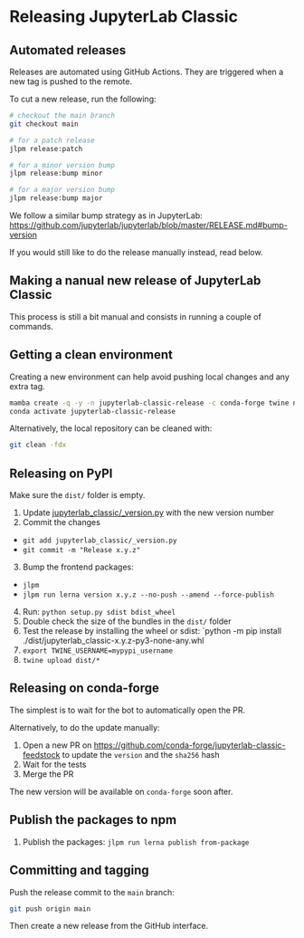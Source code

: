 # Releasing JupyterLab Classic

## Automated releases

Releases are automated using GitHub Actions. They are triggered when a new tag is pushed to the remote.

To cut a new release, run the following:

```bash
# checkout the main branch
git checkout main

# for a patch release
jlpm release:patch

# for a minor version bump
jlpm release:bump minor

# for a major version bump
jlpm release:bump major
```

We follow a similar bump strategy as in JupyterLab: https://github.com/jupyterlab/jupyterlab/blob/master/RELEASE.md#bump-version

If you would still like to do the release manually instead, read below.

## Making a nanual new release of JupyterLab Classic

This process is still a bit manual and consists in running a couple of commands.

## Getting a clean environment

Creating a new environment can help avoid pushing local changes and any extra tag.

```bash
mamba create -q -y -n jupyterlab-classic-release -c conda-forge twine nodejs jupyter-packaging jupyterlab -y
conda activate jupyterlab-classic-release
```

Alternatively, the local repository can be cleaned with:

```bash
git clean -fdx
```

## Releasing on PyPI

Make sure the `dist/` folder is empty.

1. Update [jupyterlab_classic/\_version.py](./jupyterlab_classic/_version.py) with the new version number
2. Commit the changes

- `git add jupyterlab_classic/_version.py`
- `git commit -m "Release x.y.z"`

3. Bump the frontend packages:

- `jlpm`
- `jlpm run lerna version x.y.z --no-push --amend --force-publish`

4. Run: `python setup.py sdist bdist_wheel`
5. Double check the size of the bundles in the `dist/` folder
6. Test the release by installing the wheel or sdist: `python -m pip install ./dist/jupyterlab_classic-x.y.z-py3-none-any.whl
7. `export TWINE_USERNAME=mypypi_username`
8. `twine upload dist/*`

## Releasing on conda-forge

The simplest is to wait for the bot to automatically open the PR.

Alternatively, to do the update manually:

1. Open a new PR on https://github.com/conda-forge/jupyterlab-classic-feedstock to update the `version` and the `sha256` hash
2. Wait for the tests
3. Merge the PR

The new version will be available on `conda-forge` soon after.

## Publish the packages to npm

1. Publish the packages: `jlpm run lerna publish from-package`

## Committing and tagging

Push the release commit to the `main` branch:

```bash
git push origin main
```

Then create a new release from the GitHub interface.
